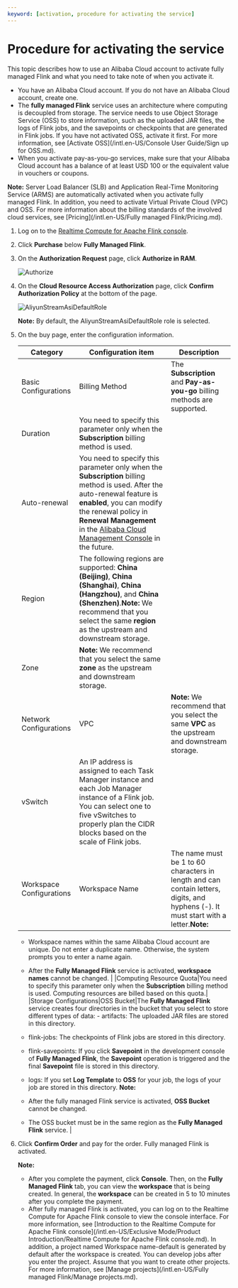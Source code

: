 ```yaml
---
keyword: [activation, procedure for activating the service]
---
```


# Procedure for activating the service

This topic describes how to use an Alibaba Cloud account to activate fully managed Flink and what you need to take note of when you activate it.

-   You have an Alibaba Cloud account. If you do not have an Alibaba Cloud account, create one.
-   The **fully managed Flink** service uses an architecture where computing is decoupled from storage. The service needs to use Object Storage Service \(OSS\) to store information, such as the uploaded JAR files, the logs of Flink jobs, and the savepoints or checkpoints that are generated in Flink jobs. If you have not activated OSS, activate it first. For more information, see [Activate OSS](/intl.en-US/Console User Guide/Sign up for OSS.md).
-   When you activate pay-as-you-go services, make sure that your Alibaba Cloud account has a balance of at least USD 100 or the equivalent value in vouchers or coupons.

**Note:** Server Load Balancer \(SLB\) and Application Real-Time Monitoring Service \(ARMS\) are automatically activated when you activate fully managed Flink. In addition, you need to activate Virtual Private Cloud \(VPC\) and OSS. For more information about the billing standards of the involved cloud services, see [Pricing](/intl.en-US/Fully managed Flink/Pricing.md).

1.  Log on to the [Realtime Compute for Apache Flink console](https://realtime-compute.console.aliyun.com/console/cell?spm=a2c4g.11186623.2.16.1a8023a9J8TiPV).

2.  Click **Purchase** below **Fully Managed Flink**.

3.  On the **Authorization Request** page, click **Authorize in RAM**.

    ![Authorize](https://static-aliyun-doc.oss-accelerate.aliyuncs.com/assets/img/en-US/8098574161/p110414.png)

4.  On the **Cloud Resource Access Authorization** page, click **Confirm Authorization Policy** at the bottom of the page.

    ![AliyunStreamAsiDefaultRole](https://static-aliyun-doc.oss-accelerate.aliyuncs.com/assets/img/en-US/8098574161/p110415.png)

    **Note:** By default, the AliyunStreamAsiDefaultRole role is selected.

5.  On the buy page, enter the configuration information.

    |Category|Configuration item|Description|
    |--------|------------------|-----------|
    |Basic Configurations|Billing Method|The **Subscription** and **Pay-as-you-go** billing methods are supported.|
    |Duration|You need to specify this parameter only when the **Subscription** billing method is used.|
    |Auto-renewal|You need to specify this parameter only when the **Subscription** billing method is used. After the auto-renewal feature is **enabled**, you can modify the renewal policy in **Renewal Management** in the [Alibaba Cloud Management Console](https://home.console.aliyun.com) in the future.|
    |Region|The following regions are supported: **China \(Beijing\)**, **China \(Shanghai\)**, **China \(Hangzhou\)**, and **China \(Shenzhen\)**.**Note:** We recommend that you select the same **region** as the upstream and downstream storage. |
    |Zone|**Note:** We recommend that you select the same **zone** as the upstream and downstream storage. |
    |Network Configurations|VPC|**Note:** We recommend that you select the same **VPC** as the upstream and downstream storage. |
    |vSwitch|An IP address is assigned to each Task Manager instance and each Job Manager instance of a Flink job. You can select one to five vSwitches to properly plan the CIDR blocks based on the scale of Flink jobs.|
    |Workspace Configurations|Workspace Name|The name must be 1 to 60 characters in length and can contain letters, digits, and hyphens \(-\). It must start with a letter.**Note:**

    -   Workspace names within the same Alibaba Cloud account are unique. Do not enter a duplicate name. Otherwise, the system prompts you to enter a name again.
    -   After the **Fully Managed Flink** service is activated, **workspace names** cannot be changed. |
    |Computing Resource Quota|You need to specify this parameter only when the **Subscription** billing method is used. Computing resources are billed based on this quota.|
    |Storage Configurations|OSS Bucket|The **Fully Managed Flink** service creates four directories in the bucket that you select to store different types of data:    -   artifacts: The uploaded JAR files are stored in this directory.
    -   flink-jobs: The checkpoints of Flink jobs are stored in this directory.
    -   flink-savepoints: If you click **Savepoint** in the development console of **Fully Managed Flink**, the **Savepoint** operation is triggered and the final **Savepoint** file is stored in this directory.
    -   logs: If you set **Log Template** to **OSS** for your job, the logs of your job are stored in this directory.
**Note:**

    -   After the fully managed Flink service is activated, **OSS Bucket** cannot be changed.
    -   The OSS bucket must be in the same region as the **Fully Managed Flink** service. |

6.  Click **Confirm Order** and pay for the order. Fully managed Flink is activated.

    **Note:**

    -   After you complete the payment, click **Console**. Then, on the **Fully Managed Flink** tab, you can view the **workspace** that is being created. In general, the **workspace** can be created in 5 to 10 minutes after you complete the payment.
    -   After fully managed Flink is activated, you can log on to the Realtime Compute for Apache Flink console to view the console interface. For more information, see [Introduction to the Realtime Compute for Apache Flink console](/intl.en-US/Exclusive Mode/Product Introduction/Realtime Compute for Apache Flink console.md). In addition, a project named Workspace name-default is generated by default after the workspace is created. You can develop jobs after you enter the project. Assume that you want to create other projects. For more information, see [Manage projects](/intl.en-US/Fully managed Flink/Manage projects.md).

